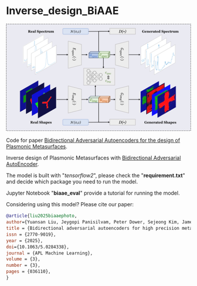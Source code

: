 # Inverse_design_BiAAE

<p align="center">
<img src=image/biaae.png />
</p>

Code for paper [Bidirectional Adversarial Autoencoders for the design of Plasmonic Metasurfaces](https://arxiv.org/pdf/2405.04056).

Inverse design of Plasmonic Metasurfaces with [Bidirectional Adversarial AutoEncoder](https://www.ncbi.nlm.nih.gov/pmc/articles/PMC7182000/pdf/fphar-11-00269.pdf).

The model is built with "*tensorflow2*", please check the "**requirement.txt**" and decide which package you need to run the model.

Jupyter Notebook "**biaae_eval**" provide a tutorial for running the model.

Considering using this model? Please cite our paper:
```bibtex
@article{liu2025biaaephoto,
author={Yuansan Liu, Jeygopi Panisilvam, Peter Dower, Sejeong Kim, James Bailey},
title = {Bidirectional adversarial autoencoders for high precision metasurface design},
issn = {2770-9019},
year = {2025},
doi={10.1063/5.0284338},
journal = {APL Machine Learning},
volume = {3},
number = {3},
pages = {036110},
}
```
